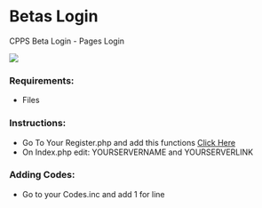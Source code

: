 Betas Login
====

CPPS Beta Login - Pages Login

![](http://imgur.com/s5B76qc.png)

### Requirements:
<ul>
 <li> Files</li>
</ul>

### Instructions:
<ul>
  <li>Go To Your Register.php and add this functions <a href="http://pastebin.com/fWcZ4KwW">Click Here</a><br>
<li>
On Index.php edit: YOURSERVERNAME and YOURSERVERLINK
</li>
</ul>

### Adding Codes:
<ul>
<li>Go to your Codes.inc and add 1 for line</li>
</ul>
